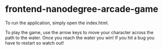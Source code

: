 frontend-nanodegree-arcade-game
===============================
To run the application, simply open the index.html.

To play the game, use the arrow keys to move your character across the path to the water. Once you reach the water you win! If you hit a bug you have to restart so watch out!
